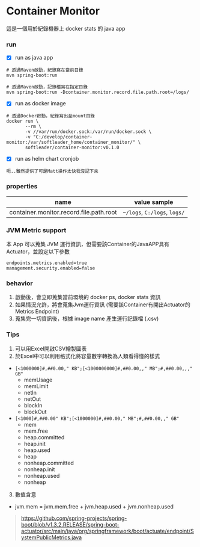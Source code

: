 # Container Monitor
這是一個用於紀錄機器上 docker stats 的 java app

### run
- [x] run as java app
```
# 透過Maven啟動，紀錄寫在當前目錄
mvn spring-boot:run

# 透過Maven啟動，記錄檔寫在指定目錄
mvn spring-boot:run -Dcontainer.monitor.record.file.path.root=/logs/
```

- [X] run as docker image
```
# 透過Docker啟動，紀錄寫出至mount目錄
docker run \
       --rm \
       -v //var/run/docker.sock:/var/run/docker.sock \
       -v "C:/develop/container-monitor:/var/softleader_home/container_monitor/" \
       softleader/container-monitor:v0.1.0
```

- [X] run as helm chart cronjob
```
呃..雖然提供了可是Matt操作太快我沒記下來
```

### properties
| name                                    | value sample                 |
|-----------------------------------------|------------------------------|
| container.monitor.record.file.path.root | `~/logs`, `C:/logs`, `logs/` |

### JVM Metric support
本 App 可以蒐集 JVM 運行資訊，但需要該Container的JavaAPP具有Actuator，並設定以下參數
```
endpoints.metrics.enabled=true
management.security.enabled=false
```

### behavior
1. 啟動後，會立即蒐集當前環境的 docker ps, docker stats 資訊
2. 如果情況允許，將會蒐集Jvm運行資訊 (需要該Container有開出Actuator的Metrics Endpoint)
3. 蒐集完一切資訊後，根據 image name 產生運行記錄檔 (.csv)


### Tips
1. 可以用Excel開啟CSV繪製圖表
2. 於Excel中可以利用格式化將容量數字轉換為人類看得懂的樣式
  - `[<1000000]#,##0.00," KB";[<1000000000]#,##0.00,," MB";#,##0.00,,," GB"`
    - memUsage
    - memLimit
    - netIn
    - netOut
    - blockIn
    - blockOut
  - `[<1000]#,##0.00" KB";[<1000000]#,##0.00," MB";#,##0.00,," GB"`
    - mem
    - mem.free
    - heap.committed
    - heap.init
    - heap.used
    - heap
    - nonheap.committed
    - nonheap.init
    - nonheap.used
    - nonheap
3. 數值含意
  - jvm.mem = jvm.mem.free + jvm.heap.used + jvm.nonheap.used
  > https://github.com/spring-projects/spring-boot/blob/v1.3.2.RELEASE/spring-boot-actuator/src/main/java/org/springframework/boot/actuate/endpoint/SystemPublicMetrics.java
